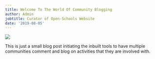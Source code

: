 ```yaml
---
title: Welcome To The World Of Community Blogging
author: Admin
jobtitle: Curator of Open-Schools Website
date: '2019-08-05'
---
```

![](/images/pexels-photo-1208074.jpeg)

This is just a small blog post initiating the inbuilt tools to have multiple communities comment and blog on activities that they are involved with.
